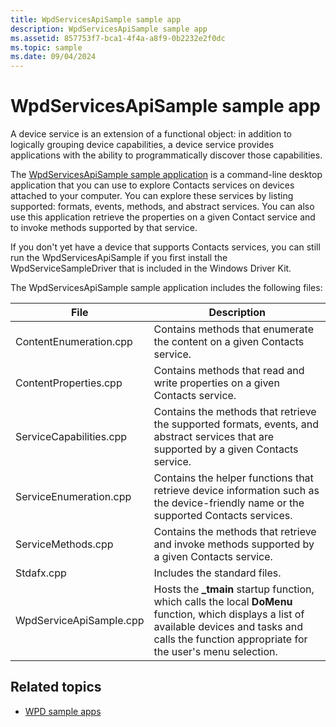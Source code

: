 ```yaml
---
title: WpdServicesApiSample sample app
description: WpdServicesApiSample sample app
ms.assetid: 857753f7-bca1-4f4a-a8f9-0b2232e2f0dc
ms.topic: sample
ms.date: 09/04/2024
---
```


# WpdServicesApiSample sample app

A device service is an extension of a functional object: in addition to logically grouping device capabilities, a device service provides applications with the ability to programmatically discover those capabilities.

The [WpdServicesApiSample sample application](https://github.com/microsoft/Windows-classic-samples/tree/main/Samples/Win7Samples/multimedia/wpd/WpdServicesApiSample/cpp) is a command-line desktop application that you can use to explore Contacts services on devices attached to your computer. You can explore these services by listing supported: formats, events, methods, and abstract services. You can also use this application retrieve the properties on a given Contact service and to invoke methods supported by that service.

If you don't yet have a device that supports Contacts services, you can still run the WpdServicesApiSample if you first install the WpdServiceSampleDriver that is included in the Windows Driver Kit.

The WpdServicesApiSample sample application includes the following files:

| **File** | **Description** |
|-|-|
| ContentEnumeration.cpp | Contains methods that enumerate the content on a given Contacts service. |
| ContentProperties.cpp | Contains methods that read and write properties on a given Contacts service. |
| ServiceCapabilities.cpp | Contains the methods that retrieve the supported formats, events, and abstract services that are supported by a given Contacts service. |
| ServiceEnumeration.cpp | Contains the helper functions that retrieve device information such as the device-friendly name or the supported Contacts services. |
| ServiceMethods.cpp | Contains the methods that retrieve and invoke methods supported by a given Contacts service. |
| Stdafx.cpp | Includes the standard files. |
| WpdServiceApiSample.cpp | Hosts the **\_tmain** startup function, which calls the local **DoMenu** function, which displays a list of available devices and tasks and calls the function appropriate for the user's menu selection. |

## Related topics

* [WPD sample apps](./sample.md)
